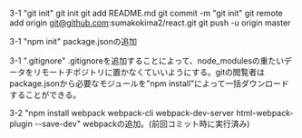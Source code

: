 3-1 "git init"
git init
git add README.md
git commit -m "git init"
git remote add origin git@github.com:sumakokima2/react.git
git push -u origin master

3-1 "npm init"
package.jsonの追加

3-1 ".gitignore"
.gitignoreを追加することによって、node_modulesの重たいデータをリモートチポジトリに置かなくていいようにする。gitの閲覧者はpackage.jsonから必要なモジュールを"npm install"によって一括ダウンロードすることができる。

3-2 "npm install  webpack webpack-cli webpack-dev-server html-webpack-plugin --save-dev"
webpackの追加。(前回コミット時に実行済み)